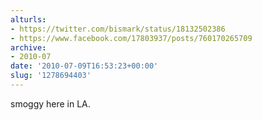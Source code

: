 ```yaml
---
alturls:
- https://twitter.com/bismark/status/18132502386
- https://www.facebook.com/17803937/posts/760170265709
archive:
- 2010-07
date: '2010-07-09T16:53:23+00:00'
slug: '1278694403'
---
```


smoggy here in LA.

